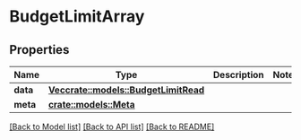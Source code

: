 # BudgetLimitArray

## Properties

Name | Type | Description | Notes
------------ | ------------- | ------------- | -------------
**data** | [**Vec<crate::models::BudgetLimitRead>**](BudgetLimitRead.md) |  | 
**meta** | [**crate::models::Meta**](Meta.md) |  | 

[[Back to Model list]](../README.md#documentation-for-models) [[Back to API list]](../README.md#documentation-for-api-endpoints) [[Back to README]](../README.md)


